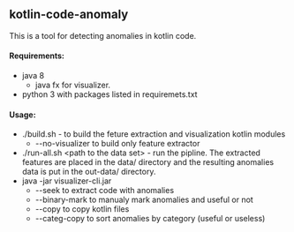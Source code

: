 ## kotlin-code-anomaly

 This is a tool for detecting anomalies in kotlin code.

#### Requirements:

- java 8
  + java fx for visualizer.
- python 3 with packages listed in requiremets.txt

#### Usage:

- ./build.sh - to build the feture extraction and visualization kotlin modules
  + --no-visualizer to build only feature extractor
- ./run-all.sh \<path to the data set\> - run the pipline. The extracted features are placed in the data/ directory and the resulting anomalies data is put in the out-data/ directory.
- java -jar visualizer-cli.jar
  + --seek to extract code with anomalies
  + --binary-mark to manualy mark anomalies and useful or not
  + --copy to copy kotlin files
  + --categ-copy to sort anomalies by category (useful or useless)
